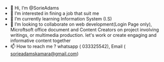 - 👋 Hi, I’m @SorieAdams
- 👀 I’m interested in fining a job that suit me
- 🌱 I’m currently learning Information System (I.S)
- 💞️ I’m looking to collaborate on web development(Login Page only), Microftsoft office document and Content Creators on project involving writings, or multimedia production. let's work or create engaging and informative content together
- 📫 How to reach me ? whatsapp ( 033325542), Email ( sorieadamskamara@gmail.com)

<!---
SorieAdams/SorieAdams is a ✨ special ✨ repository because its `README.md` (this file) appears on your GitHub profile.
You can click the Preview link to take a look at your changes.
--->
